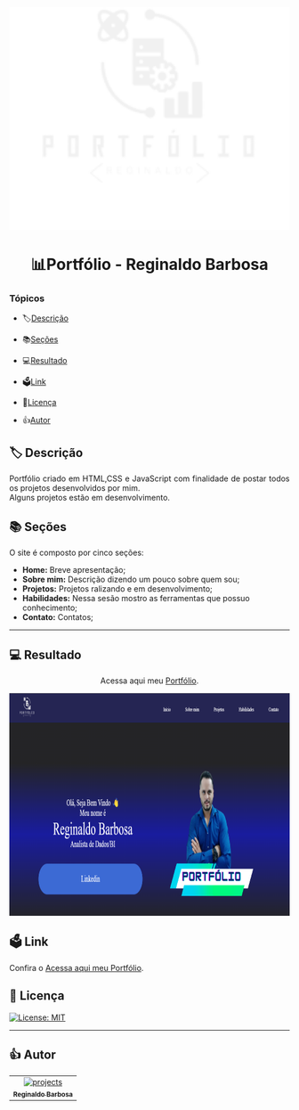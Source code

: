 
<a align="center"> <img src="./img/Logo_regis.svg" alt="portfolio" width="800" height="400"/> </a> 
<br/>
<h1 align="center">📊Portfólio - Reginaldo Barbosa</h1>



### Tópicos 

- 🏷[Descrição](#descrição)

- 📚[Seções](#seções)

- 💻[Resultado](#resultado)

- 🗳[Link](#link)

- 📌[Licença](#licença)

- 👍[Autor](#autor)




## 🏷 Descrição 

<p align="justify">
Portfólio criado em HTML,CSS e JavaScript com finalidade de postar todos os projetos desenvolvidos por mim.
<br />
    Alguns projetos estão em desenvolvimento.
<br />

</p>



## 📚 Seções

O site é composto por cinco seções:

- **Home:** Breve apresentação;
- **Sobre mim:** Descrição dizendo um pouco sobre quem sou;
- **Projetos:** Projetos ralizando e em desenvolvimento;
- **Habilidades:** Nessa sesão mostro as ferramentas que possuo conhecimento;
- **Contato:** Contatos;

---




## 💻 Resultado

 <p align="center">Acessa aqui meu <a href="https://reginaldo-projects.github.io/Portfolio-Reginaldo-Projects/" target="_blank">Portfólio</a>.</p>

<a align="center"> <img src="./img/preview.png" alt="portfolio" width="800" height="400"/> </a> 

 
## 🗳 Link
 
 <p>Confira o <a href="https://reginaldo-projects.github.io/Portfolio-Reginaldo-Projects/" target="_blank">Acessa aqui meu Portfólio</a>.</p>




## 📌 Licença

[![License: MIT](https://img.shields.io/badge/License-MIT-yellow.svg)](https://github.com/Reginaldo-projects/Portfolio-Reginaldo-Projects/blob/main/LICENSE)


 ---

## 👍 Autor

<table>
  <tr>
    <td align="center">
      <a href="https://github.com/Reginaldo-projects">
        <img src="https://avatars.githubusercontent.com/u/112530481" width="100px;" alt="projects"/><br>
        <sub>
          <b>Reginaldo Barbosa</b>
        </sub>
      </a>
    </td>
  </tr>
</table>

 
